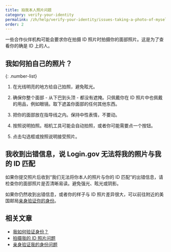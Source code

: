 ```yaml
---
title: 拍我本人照片问题
category: verify-your-identity
permalink: /zh/help/verify-your-identity/issues-taking-a-photo-of-myself/
order: 2
---
```


一些合作伙伴机构可能会要求你在拍摄 ID 照片时拍摄你的面部照片。这是为了查看你的确是 ID 上的人。

## 我如何拍自己的照片？

{: .number-list}

1. 在光线明亮的地方给自己拍照，避免眩光。

1. 确保你整个面部 - 从下巴到头顶 - 都没有遮掩。只佩戴你在 ID 照片中也佩戴的用品，例如眼镜。取下遮盖你面部的任何其他东西。

1. 把你的面部放在指导线之内。保持中性表情，不要动。

1. 按照说明拍照。相机工具可能会自动拍照，或者你可能需要点一个按钮。

1. 点击勾选框或按照说明接受照片。

## 我收到出错信息，说 Login.gov 无法将我的照片与我的 ID 匹配

如果你提交照片后收到“我们无法将你本人的照片与你的 ID 匹配”的出错信息，请检查你的面部照片是否清晰易读。避免强光、眩光或阴影。

如果你仍然收到出错信息，或者你的样子与 ID 照片差异很大，可以前往附近的美国邮局[亲身验证你的身份](/zh/help/verify-your-identity/verify-your-identity-in-person/)。


## 相关文章

* [我如何验证身份？](/zh/help/verify-your-identity/overview/)
* [拍摄我的 ID 照片问题](/zh/help/verify-your-identity/how-to-take-photos-to-verify-your-identity/)
* [亲身验证我的身份问题](/zh/help/verify-your-identity/verify-your-identity-in-person/)

